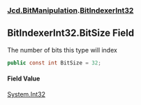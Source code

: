 ### [Jcd.BitManipulation](Jcd.BitManipulation.md 'Jcd.BitManipulation').[BitIndexerInt32](Jcd.BitManipulation.BitIndexerInt32.md 'Jcd.BitManipulation.BitIndexerInt32')

## BitIndexerInt32.BitSize Field

The number of bits this type will index

```csharp
public const int BitSize = 32;
```

#### Field Value

[System.Int32](https://docs.microsoft.com/en-us/dotnet/api/System.Int32 'System.Int32')